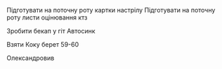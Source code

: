 Підготувати на поточну роту картки настрілу
Підготувати на поточну роту листи оцінювання ктз

Зробити бекап у гіт
Автосинк

Взяти Коку берет 59-60

Олександровив